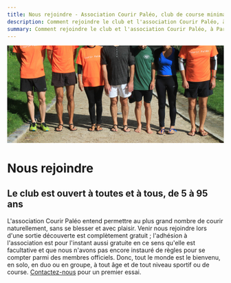 ```yaml
---
title: Nous rejoindre - Association Courir Paléo, club de course minimaliste
description: Comment rejoindre le club et l'association Courir Paléo, à Paris, en province ou en régions
summary: Comment rejoindre le club et l'association Courir Paléo, à Paris, en province ou en régions
---
```

![Courir Paleo](/assets/images/CourirPaleo_groupe_Parc-Montsouris_pieds_1200px.jpg)
# Nous rejoindre
## Le club est ouvert à toutes et à tous, de 5 à 95 ans
L'association Courir Paléo entend permettre au plus grand nombre de courir naturellement, sans se blesser et avec plaisir. Venir nous rejoindre lors d'une sortie découverte est complètement gratuit&nbsp;; l'adhésion à l'association est pour l'instant aussi gratuite en ce sens qu'elle est facultative et que nous n'avons pas encore instauré de règles pour se compter parmi des membres officiels.
Donc, tout le monde est le bienvenu, en solo, en duo ou en groupe, à tout âge et de tout niveau sportif ou de course.
[Contactez-nous](/contact) pour un premier essai.



